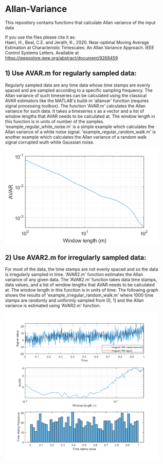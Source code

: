 # Allan-Variance
This repository contains functions that calculate Allan variance of the input data

If you use the files please cite it as: \
Haeri, H., Beal, C.E. and Jerath, K., 2020. Near-optimal Moving Average Estimation at Characteristic Timescales: An Allan Variance Approach. IEEE Control Systems Letters.
Available at https://ieeexplore.ieee.org/abstract/document/9268459 


## 1) Use AVAR.m for regularly sampled data:
Regularly sampled data are any time data whose time stamps are evenly spaced and are sampled according to a specific sampling frequency. The Allan variance of such timeseries can be calculated using the classical AVAR estimators like the MATLAB's build-in 'allanvar' function (requires signal processing toolbox). The function 'AVAR.m' calculates the Allan variance for such data. It takes a timeseries x as a vector and a list of window lengths that AVAR needs to be calculated at. The window length in this function is in units of number of the samples.
'example_regular_white_noise.m' is a simple example which calculates the Allan variance of a white noise signal.
'example_regular_random_walk.m' is another example which calculates the Allan variance of a random walk signal corrupted wuth white Gaussian noise.



![](regular_example.png)


## 2) Use AVAR2.m for irregularly sampled data:
For most of the data, the time stamps are not evenly spaced and so the data is irregularly sampled in time. 'AVAR2.m' function estimates the Allan variance of any given data. The 'AVAR2.m' function takes data time stamps, data values, and a list of window lengths that AVAR needs to be calculated at. The window length in this function is in units of time.
The following graph shows the results of 'example_irregular_random_walk.m' where 1000 time stamps are randomly and uniformly sampled from [0, 1] and the Allan variance is estimated using 'AVAR2.m' function.

![](irregular_example.png)


